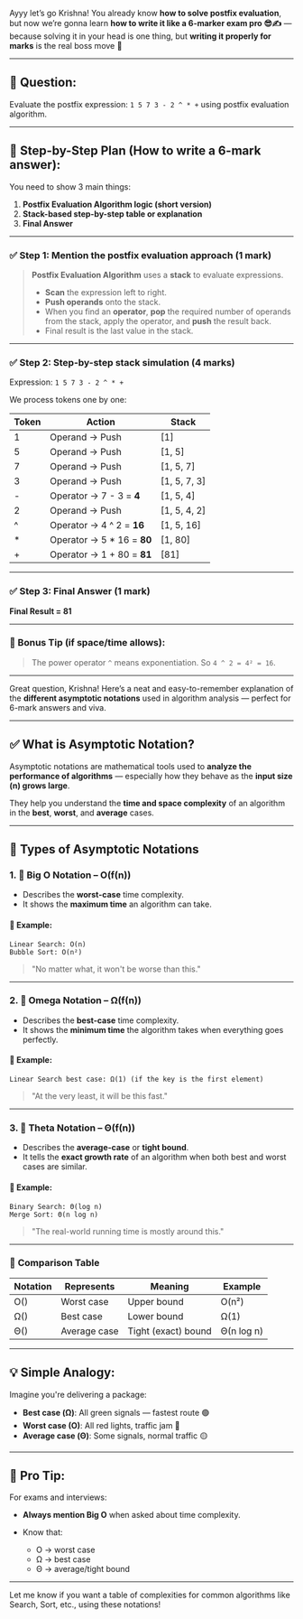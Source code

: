 Ayyy let’s go Krishna! You already know **how to solve postfix evaluation**, but now we’re gonna learn **how to write it like a 6-marker exam pro 😎✍️** — because solving it in your head is one thing, but **writing it properly for marks** is the real boss move 💯

---

## 📌 Question:

Evaluate the postfix expression:
`1 5 7 3 - 2 ^ * +` using postfix evaluation algorithm.

---

## 🧠 Step-by-Step Plan (How to write a 6-mark answer):

You need to show 3 main things:

1. **Postfix Evaluation Algorithm logic (short version)**
2. **Stack-based step-by-step table or explanation**
3. **Final Answer**

---

### ✅ Step 1: Mention the postfix evaluation approach (1 mark)

> **Postfix Evaluation Algorithm** uses a **stack** to evaluate expressions.
>
> * **Scan** the expression left to right.
> * **Push operands** onto the stack.
> * When you find an **operator**, **pop** the required number of operands from the stack, apply the operator, and **push** the result back.
> * Final result is the last value in the stack.

---

### ✅ Step 2: Step-by-step stack simulation (4 marks)

Expression: `1 5 7 3 - 2 ^ * +`

We process tokens one by one:

| Token | Action                      | Stack         |
| ----- | --------------------------- | ------------- |
| 1     | Operand → Push              | \[1]          |
| 5     | Operand → Push              | \[1, 5]       |
| 7     | Operand → Push              | \[1, 5, 7]    |
| 3     | Operand → Push              | \[1, 5, 7, 3] |
| -     | Operator → 7 - 3 = **4**    | \[1, 5, 4]    |
| 2     | Operand → Push              | \[1, 5, 4, 2] |
| ^     | Operator → 4 ^ 2 = **16**   | \[1, 5, 16]   |
| \*    | Operator → 5 \* 16 = **80** | \[1, 80]      |
| +     | Operator → 1 + 80 = **81**  | \[81]         |

---

### ✅ Step 3: Final Answer (1 mark)

**Final Result = 81**

---

### 🎁 Bonus Tip (if space/time allows):

> The power operator `^` means exponentiation. So `4 ^ 2 = 4² = 16`.

---

Great question, Krishna! Here’s a neat and easy-to-remember explanation of the **different asymptotic notations** used in algorithm analysis — perfect for 6-mark answers and viva.

---

## ✅ **What is Asymptotic Notation?**

Asymptotic notations are mathematical tools used to **analyze the performance of algorithms** — especially how they behave as the **input size (n) grows large**.

They help you understand the **time and space complexity** of an algorithm in the **best**, **worst**, and **average** cases.

---

## 📘 **Types of Asymptotic Notations**

### 1. 🔼 **Big O Notation – O(f(n))**

* Describes the **worst-case** time complexity.
* It shows the **maximum time** an algorithm can take.

#### 🧠 Example:

```text
Linear Search: O(n)
Bubble Sort: O(n²)
```

> "No matter what, it won't be worse than this."

---

### 2. 🔽 **Omega Notation – Ω(f(n))**

* Describes the **best-case** time complexity.
* It shows the **minimum time** the algorithm takes when everything goes perfectly.

#### 🧠 Example:

```text
Linear Search best case: Ω(1) (if the key is the first element)
```

> "At the very least, it will be this fast."

---

### 3. 🔁 **Theta Notation – Θ(f(n))**

* Describes the **average-case** or **tight bound**.
* It tells the **exact growth rate** of an algorithm when both best and worst cases are similar.

#### 🧠 Example:

```text
Binary Search: Θ(log n)
Merge Sort: Θ(n log n)
```

> "The real-world running time is mostly around this."

---

### 🔁 **Comparison Table**

| Notation | Represents   | Meaning             | Example    |
| -------- | ------------ | ------------------- | ---------- |
| O()      | Worst case   | Upper bound         | O(n²)      |
| Ω()      | Best case    | Lower bound         | Ω(1)       |
| Θ()      | Average case | Tight (exact) bound | Θ(n log n) |

---

## 💡 Simple Analogy:

Imagine you're delivering a package:

* **Best case (Ω)**: All green signals — fastest route 🟢
* **Worst case (O)**: All red lights, traffic jam 🔴
* **Average case (Θ)**: Some signals, normal traffic 🟡

---

## 🧠 Pro Tip:

For exams and interviews:

* **Always mention Big O** when asked about time complexity.
* Know that:

  * O → worst case
  * Ω → best case
  * Θ → average/tight bound

---

Let me know if you want a table of complexities for common algorithms like Search, Sort, etc., using these notations!


